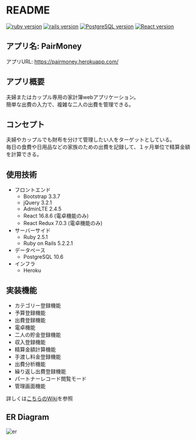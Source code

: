# README

[![ruby version](https://img.shields.io/badge/Ruby-v2.5.1-red.svg)](https://www.ruby-lang.org/ja/)
[![rails version](https://img.shields.io/badge/Rails-v5.2.2.1-critical.svg)](http://rubyonrails.org/)
[![PostgreSQL version](https://img.shields.io/badge/PostgreSQL-v10.6-blue.svg)](https://www.postgresql.org/)
[![React version](https://img.shields.io/badge/React-v16.8.6-informational.svg)](https://reactjs.org/)

## アプリ名: PairMoney
アプリURL: https://pairmoney.herokuapp.com/

## アプリ概要
夫婦またはカップル専用の家計簿webアプリケーション。  
簡単な出費の入力で、複雑な二人の出費を管理できる。  

## コンセプト
夫婦やカップルでも財布を分けて管理したい人をターゲットとしている。  
毎日の食費や日用品などの家族のための出費を記録して、１ヶ月単位で精算金額を計算できる。  

## 使用技術
- フロントエンド
  - Bootstrap 3.3.7
  - jQuery 3.2.1
  - AdminLTE 2.4.5
  - React 16.8.6 (電卓機能のみ)
  - React Redux 7.0.3 (電卓機能のみ)
- サーバーサイド
  - Ruby 2.5.1
  - Ruby on Rails 5.2.2.1
- データベース
  - PostgreSQL 10.6
- インフラ
  - Heroku

## 実装機能
- カテゴリー登録機能
- 予算登録機能
- 出費登録機能
- 電卓機能
- 二人の貯金登録機能
- 収入登録機能
- 精算金額計算機能
- 手渡し料金登録機能
- 出費分析機能
- 繰り返し出費登録機能
- パートナーレコード閲覧モード
- 管理画面機能

詳しくは[こちらのWiki](https://github.com/shoooohei/household_account_book/wiki)を参照

## ER Diagram
![er](https://github.com/shoooohei/household_account_book/blob/master/erd.png)

